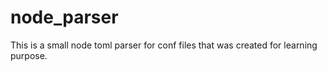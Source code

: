 # node_parser
This is a small node toml parser for conf files that was created for learning purpose.

